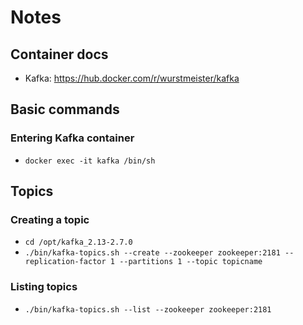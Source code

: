 # Notes

## Container docs

- Kafka: https://hub.docker.com/r/wurstmeister/kafka

## Basic commands

### Entering Kafka container

- ```docker exec -it kafka /bin/sh```

## Topics

### Creating a topic

- ```cd /opt/kafka_2.13-2.7.0```
- ```./bin/kafka-topics.sh --create --zookeeper zookeeper:2181 --replication-factor 1 --partitions 1 --topic topicname```

### Listing topics

- ```./bin/kafka-topics.sh --list --zookeeper zookeeper:2181```